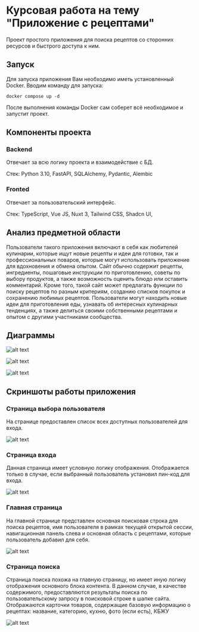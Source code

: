 # Курсовая работа на тему "Приложение с рецептами"

Проект простого приложения для поиска рецептов со сторонних ресурсов и быстрого доступа к ним.

## Запуск

Для запуска приложения Вам необходимо иметь установленный Docker. Вводим команду для запуска: 

```shell
docker compose up -d
```

После выполнения команды Docker сам соберет всё необходимое и запустит проект.

## Компоненты проекта

### Backend
Отвечает за всю логику проекта и взаимодействие с БД.

Стек: Python 3.10, FastAPI, SQLAlchemy, Pydantic, Alembic

### Fronted
Отвечает за пользовательский интерфейс.

Стек: TypeScript, Vue JS, Nuxt 3, Tailwind CSS, Shadcn UI,

## Анализ предметной области

Пользователи такого приложения включают в себя как любителей кулинарии, которые ищут новые рецепты и идеи для готовки, 
так и профессиональных поваров, которые могут использовать приложение для вдохновения и обмена опытом.
Сайт обычно содержит рецепты, ингредиенты, пошаговые инструкции по приготовлению, советы по выбору продуктов, а также 
возможность оценить блюдо или оставить комментарий. Кроме того, такой сайт может предлагать функции по поиску рецептов 
по разным критериям, созданию списков покупок и сохранению любимых рецептов. Пользователи могут находить новые идеи для 
приготовления еды, узнавать об интересных кулинарных тенденциях, а также делиться своими собственными рецептами и опытом 
с другими участниками сообщества. 

## Диаграммы

![alt text](images/usecases.png)

![alt text](images/database.png)

![alt text](images/infra.png)


## Скриншоты работы приложения

### Страница выбора пользователя
На странице предоставлен список всех доступных пользователей для входа.

![alt text](images/user_choose.png)

### Страница входа
Данная страница имеет условную логику отображения. Отображается только в случае, если выбранный пользователь установил
пин-код для входа.

![alt text](images/login.png)

### Главная страница
На главной странице представлен основная поисковая строка для поиска рецептов, имя пользователя в рамках текущей
открытой сессии, навигационная панель слева и основная область с рецептами, которые пользователь добавил для себя.

![alt text](images/main.png)

### Страница поиска
Страница поиска похожа на главную страницу, но имеет иную логику отображения основного блока контента.
В данном случае, в качестве содержимого, предоставляются результаты поиска по пользовательскому запросу в 
поисковой строке в шапке сайта.
Отображаются карточки товаров, содержащие базовую информацию о рецептах: название, категорию, кухню, фото (если есть), КБЖУ

![alt text](images/search.png)
